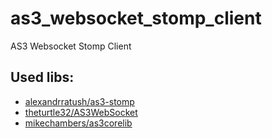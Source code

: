 # as3_websocket_stomp_client
AS3 Websocket Stomp Client

## Used libs:
* [alexandrratush/as3-stomp](https://github.com/alexandrratush/as3-stomp/tree/5cdd411771d0138561769622bf2427bade57ca2e)
* [theturtle32/AS3WebSocket](https://github.com/theturtle32/AS3WebSocket/tree/0b5a7c69b316cec02a8c5f06182a0e9973d8002f)
* [mikechambers/as3corelib](https://github.com/mikechambers/as3corelib/tree/24c6c16aecbf0d8fcc043ae671e689b0d4b4c559)
